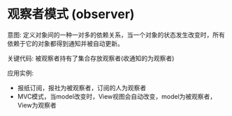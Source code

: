 # 观察者模式 (observer)

意图: 定义对象间的一种一对多的依赖关系，当一个对象的状态发生改变时，所有依赖于它的对象都得到通知并被自动更新。

关键代码: 被观察者持有了集合存放观察者(收通知的为观察者)

应用实例:
- 报纸订阅，报社为被观察者，订阅的人为观察者
- MVC模式，当model改变时，View视图会自动改变，model为被观察者，View为观察者
